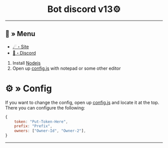 <h1 align="center">
 Bot discord v13⚙
</h1>

---
## <a id="menu"></a>🔱 » Menu

- [☄・Site](https://alexisbot.fr/)
- [🌌・Discord](https://discord.gg/yrmWeTgbgn)


1. Install [Nodejs](https://nodejs.org/)
2. Open up [config.js](https://discord.gg/yrmWeTgbgn) with notepad or some other editor

# <a id="config"></a>⚙ » Config

If you want to change the config, open up [config.js](https://discord.gg/yrmWeTgbgn) and locate it at the top. There you can configure the following:

```js
{
    token: "Put-Token-Here",
    prefix: "Prefix",
    owners: ["Owner-Id", "Owner-2"],
}
```

---
